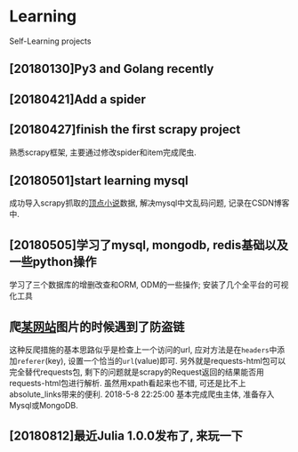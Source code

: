 # Learning
Self-Learning projects

## [20180130]Py3 and Golang recently
## [20180421]Add a spider
## [20180427]finish the first scrapy project
熟悉scrapy框架, 主要通过修改spider和item完成爬虫.
## [20180501]start learning mysql
成功导入scrapy抓取的[顶点小说](http://www.23us.so/)数据, 解决mysql中文乱码问题, 记录在CSDN博客中.
## [20180505]学习了mysql, mongodb, redis基础以及一些python操作 
学习了三个数据库的增删改查和ORM, ODM的一些操作; 安装了几个全平台的可视化工具
## 爬[某网站](3w.mzitu.com在README中记录网址)图片的时候遇到了防盗链
这种反爬措施的基本思路似乎是检查上一个访问的url, 应对方法是在`headers`中添加`referer`(key), 设置一个恰当的`url`(value)即可.
另外就是requests-html包可以完全替代requests包, 剩下的问题就是scrapy的Request返回的结果能否用requests-html包进行解析. 虽然用xpath看起来也不错, 可还是比不上absolute_links带来的便利. 
2018-5-8 22:25:00 基本完成爬虫主体, 准备存入Mysql或MongoDB. 
## [20180812]最近Julia 1.0.0发布了, 来玩一下
